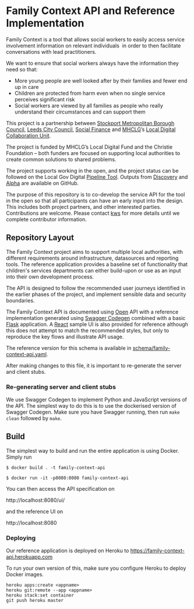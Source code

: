 # Family Context API and Reference Implementation

Family Context is a tool that allows social workers to easily access ​
service involvement information on relevant individuals ​
in order to then facilitate conversations with lead practitioners. ​

We want to ensure that social workers always have the information they need so that:​
- More young people are well looked after by their families and fewer end up in care​
- Children are protected from harm even when no single service perceives significant risk​
- Social workers are viewed by all families as people who really understand their circumstances and can support them

This project is a partnership between [Stockport Metropolitan Borough Council](https://www.stockport.gov.uk/), 
[Leeds City Council](https://www.leeds.gov.uk/), [Social Finance](https://www.socialfinance.org.uk/) 
and [MHCLG](https://gov.uk/mhclg)’s [Local Digital Collaboration Unit​](https://localdigital.gov.uk/).

The project is funded by MHCLG’s Local Digital Fund and the Christie Foundation – both funders are focused on 
supporting local authorities to create common solutions to shared problems.

The project supports working in the open, and the project status can be followed on the Local Gov Digital 
[Pipeline Tool](https://pipeline.localgov.digital/wiki/277). Outputs from 
[Discovery](https://github.com/CSCDP/Family-Context-Discovery) and 
[Alpha](https://github.com/CSCDP/Family-Context-Alpha) are available on GitHub.

The purpose of this repository is to co-develop the service API for the tool in the open so that all 
participants can have an early input into the design. This includes both project partners, and other 
interested parties. Contributions are welcome. Please contact [kws](https://github.com/kws) for more 
details until we complete contributor information.

## Repository Layout

The Family Context project aims to support multiple local authorities, with different requirements around
infrastructure, datasources and reporting tools. The reference application provides a baseline set of functionality
that children's services departments can either build-upon or use as an input into their own development process. 

The API is designed to follow the recommended user journeys identified in the earlier phases of the project, 
and implement sensible data and security boundaries.

The Family Context API is documented using [Open](https://swagger.io/docs/specification/about/) API 
with a reference implementation generated using [Swagger Codegen](https://github.com/swagger-api/swagger-codegen)
combined with a basic [Flask](https://palletsprojects.com/p/flask/) application. 
A [React](https://reactjs.org/) sample UI is also provided for reference although this does
not attempt to match the recommended styles, but only to reproduce the key flows and illustrate API usage.

The reference version for this schema is available in 
[schema/family-context-api.yaml](./schema/family-context-api.yaml). 

After making changes to this file, it is important to re-generate the server and client stubs. 

### Re-generating server and client stubs

We use Swagger Codegen to implement Python and JavaScript versions of the API. The simplest way to do
this is to use the dockerised version of Swagger Codegen. Make sure you have Swagger running, then
run `make clean` followed by `make`. 

## Build 

The simplest way to build and run the entire application is using Docker. Simply run

```
$ docker build . -t family-context-api 

$ docker run -it -p8080:8080 family-context-api 
```

You can then access the API specification on

http://localhost:8080/ui/

and the reference UI on

http://localhost:8080


### Deploying
 
Our reference application is deployed on Heroku to https://family-context-api.herokuapp.com

To run your own version of this, make sure you configure Heroku to deploy Docker images. 

```
heroku apps:create <appname>
heroku git:remote --app <appname>
heroku stack:set container
git push heroku master
```